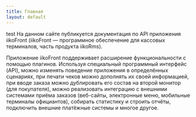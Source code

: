 ```yaml
---
title: Главная
layout: default
---
```

test
На данном сайте публикуется документация по API приложения iikoFront (iikoFront — программное обеспечение для кассовых терминалов, часть продукта iikoRms).

Приложение iikoFront поддерживает расширение функциональности с помощью плагинов. Используя специальный программный интерфейс (API), можно изменять поведение приложения в определённых сценариях, при печати чеков можно дополнять их своей информацией, при вводе заказа можно дублировать его состав на второй монитор (для покупателя), можно реализовать интеграцию с внешними системами приёма заказов (веб-сайты, электронные меню, мобильные терминалы официантов), собирать статистику и строить отчёты, подключить внешние платёжные системы и многое другое.